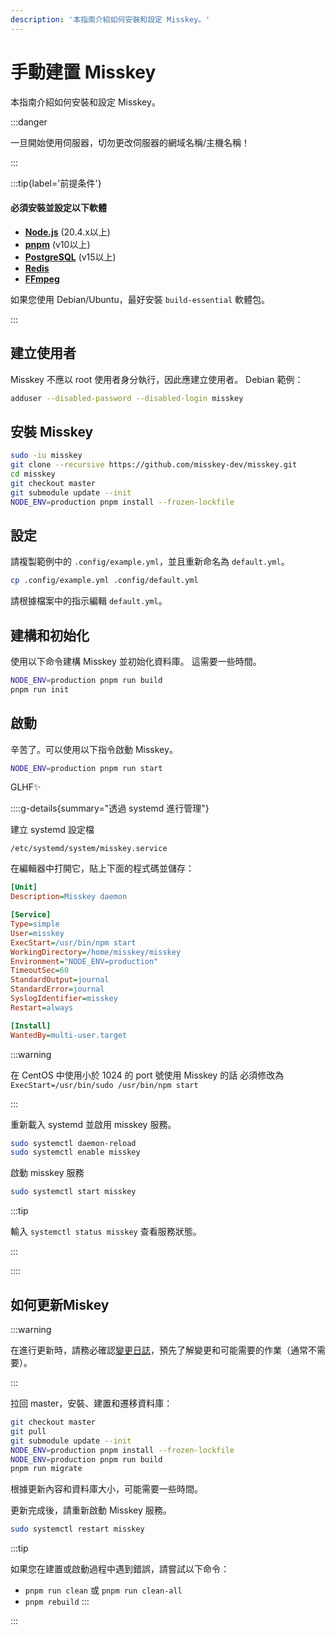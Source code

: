 ```yaml
---
description: '本指南介紹如何安裝和設定 Misskey。'
---
```


# 手動建置 Misskey

本指南介紹如何安裝和設定 Misskey。

:::danger

一旦開始使用伺服器，切勿更改伺服器的網域名稱/主機名稱！

:::

:::tip{label='前提条件'}

#### 必須安裝並設定以下軟體

- **[Node.js](https://nodejs.org/en/)** (20.4.x以上)
- **[pnpm](https://pnpm.io/)** (v10以上)
- **[PostgreSQL](https://www.postgresql.org/)** (v15以上)
- **[Redis](https://redis.io/)**
- **[FFmpeg](https://www.ffmpeg.org/)**

如果您使用 Debian/Ubuntu，最好安裝 `build-essential` 軟體包。

:::

## 建立使用者

Misskey 不應以 root 使用者身分執行，因此應建立使用者。
Debian 範例：

```sh
adduser --disabled-password --disabled-login misskey
```

## 安裝 Misskey

```sh
sudo -iu misskey
git clone --recursive https://github.com/misskey-dev/misskey.git
cd misskey
git checkout master
git submodule update --init
NODE_ENV=production pnpm install --frozen-lockfile
```

## 設定

請複製範例中的 `.config/example.yml`，並且重新命名為 `default.yml`。

```sh
cp .config/example.yml .config/default.yml
```

請根據檔案中的指示編輯 `default.yml`。

## 建構和初始化

使用以下命令建構 Misskey 並初始化資料庫。
這需要一些時間。

```sh
NODE_ENV=production pnpm run build
pnpm run init
```

## 啟動

辛苦了。可以使用以下指令啟動 Misskey。

```sh
NODE_ENV=production pnpm run start
```

GLHF✨

::::g-details{summary="透過 systemd 進行管理"}

建立 systemd 設定檔

`/etc/systemd/system/misskey.service`

在編輯器中打開它，貼上下面的程式碼並儲存：

```ini
[Unit]
Description=Misskey daemon

[Service]
Type=simple
User=misskey
ExecStart=/usr/bin/npm start
WorkingDirectory=/home/misskey/misskey
Environment="NODE_ENV=production"
TimeoutSec=60
StandardOutput=journal
StandardError=journal
SyslogIdentifier=misskey
Restart=always

[Install]
WantedBy=multi-user.target
```

:::warning

在 CentOS 中使用小於 1024 的 port 號使用 Misskey 的話
必須修改為 `ExecStart=/usr/bin/sudo /usr/bin/npm start`

:::

重新載入 systemd 並啟用 misskey 服務。

```sh
sudo systemctl daemon-reload
sudo systemctl enable misskey
```

啟動 misskey 服務

```sh
sudo systemctl start misskey
```

:::tip

輸入 `systemctl status misskey` 查看服務狀態。

:::

::::

## 如何更新Miskey

:::warning

在進行更新時，請務必確認[變更日誌](https://github.com/misskey-dev/misskey/blob/master/CHANGELOG.md)，預先了解變更和可能需要的作業（通常不需要）。

:::

拉回 master，安裝、建置和遷移資料庫：

```sh
git checkout master
git pull
git submodule update --init
NODE_ENV=production pnpm install --frozen-lockfile
NODE_ENV=production pnpm run build
pnpm run migrate
```

根據更新內容和資料庫大小，可能需要一些時間。

更新完成後，請重新啟動 Misskey 服務。

```sh
sudo systemctl restart misskey
```

:::tip

如果您在建置或啟動過程中遇到錯誤，請嘗試以下命令：

- `pnpm run clean` 或 `pnpm run clean-all`
- `pnpm rebuild`
  :::

:::
